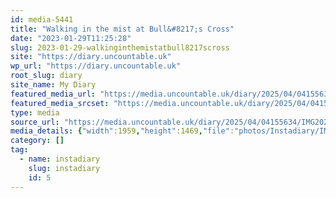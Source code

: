```yaml
---
id: media-5441
title: "Walking in the mist at Bull&#8217;s Cross"
date: "2023-01-29T11:25:28"
slug: 2023-01-29-walkinginthemistatbull8217scross
site: "https://diary.uncountable.uk"
wp_url: "https://diary.uncountable.uk"
root_slug: diary
site_name: My Diary
featured_media_url: "https://media.uncountable.uk/diary/2025/04/04155634/IMG20230129112528.webp"
featured_media_srcset: "https://media.uncountable.uk/diary/2025/04/04155634/IMG20230129112528-300x225.webp 300w, https://media.uncountable.uk/diary/2025/04/04155634/IMG20230129112528-1024x768.webp 1024w, https://media.uncountable.uk/diary/2025/04/04155634/IMG20230129112528-150x150.webp 150w, https://media.uncountable.uk/diary/2025/04/04155634/IMG20230129112528-640x480.webp 640w, https://media.uncountable.uk/diary/2025/04/04155634/IMG20230129112528.webp 1959w"
type: media
source_url: "https://media.uncountable.uk/diary/2025/04/04155634/IMG20230129112528.webp"
media_details: {"width":1959,"height":1469,"file":"photos/Instadiary/IMG20230129112528.webp","filesize":179138,"sizes":{"medium":{"file":"IMG20230129112528-300x225.webp","width":300,"height":225,"filesize":21484,"mime_type":"image/webp","source_url":"https://media.uncountable.uk/diary/2025/04/04155634/IMG20230129112528-300x225.webp"},"large":{"file":"IMG20230129112528-1024x768.webp","width":1024,"height":768,"filesize":176676,"mime_type":"image/webp","source_url":"https://media.uncountable.uk/diary/2025/04/04155634/IMG20230129112528-1024x768.webp"},"thumbnail":{"file":"IMG20230129112528-150x150.webp","width":150,"height":150,"filesize":7342,"mime_type":"image/webp","source_url":"https://media.uncountable.uk/diary/2025/04/04155634/IMG20230129112528-150x150.webp"},"mobwidth":{"file":"IMG20230129112528-640x480.webp","width":640,"height":480,"filesize":86084,"mime_type":"image/webp","source_url":"https://media.uncountable.uk/diary/2025/04/04155634/IMG20230129112528-640x480.webp"},"full":{"file":"IMG20230129112528.webp","width":1959,"height":1469,"mime_type":"image/webp","source_url":"https://media.uncountable.uk/diary/2025/04/04155634/IMG20230129112528.webp"}},"image_meta":{"aperture":"0","credit":"","camera":"","caption":"","created_timestamp":"0","copyright":"","focal_length":"0","iso":"0","shutter_speed":"0","title":"","orientation":"0","keywords":[]}}
category: []
tag:
  - name: instadiary
    slug: instadiary
    id: 5
---
```


